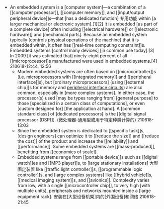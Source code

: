 - An embedded system is a [computer system]—a combination of a [[computer processor]], [[computer memory]], and [[input/output peripheral device]]s—that [has a dedicated function] 专用功能 within [a larger mechanical or electronic system].[1][2] It is embedded [as part of a complete device] often including [[electrical hardware]] or [[electronic hardware]] and [mechanical parts]. Because an embedded system typically [controls physical operations of the machine] that it is embedded within, it often has [[real-time computing constraint]]s. Embedded systems [control many devices] [in common use today].[3] In 2009 [it was estimated that] ninety-eight percent of all [[microprocessor]]s manufactured were used in embedded systems.[4]
210618-12:44, 12:56
    - Modern embedded systems are often based on [[microcontroller]]s (i.e. microprocessors with [[integrated memory]] and [[peripheral interface]]s), but [ordinary microprocessors] (using [[external chip]]s for memory and [peripheral interface circuits](((U_LzUGO2_)))) are also common, especially in [more complex systems]. In either case, the processor(s) used [may be types ranging from] [general purpose] to those [specialized in a certain class of computations], or even [custom designed for] [the application at hand]. A [common standard class] of [dedicated processors] is the [[digital signal processor (DSP)]].
(微处理器-通用型或用于特定种类计算的)
210618-13:03
    - Since the embedded system is dedicated to [[specific task]]s, [design engineers] can optimize it to [[reduce the size]] and [[reduce the cost]] of the product and increase the [[reliability]] and [[performance]]. Some embedded systems are [[mass-produced]], benefiting from [[economies of scale]].
    - Embedded systems range from [[portable device]]s such as [[digital watch]]es and [[MP3 player]]s, to [large stationary installations] 大型固定装置 like [[traffic light controller]]s, [[programmable logic controller]]s, and [large complex systems] like [[hybrid vehicle]]s, [[medical imaging system]]s, and [[avionics]]. Complexity varies from low, with a single [[microcontroller chip]], to very high [with multiple units], peripherals and networks mounted inside a [large equipment rack]. 安装在[大型设备机架]内的[外围设备]和网络
210618-21:45
